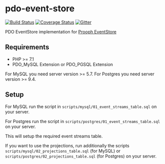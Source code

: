 # pdo-event-store

[![Build Status](https://travis-ci.org/prooph/pdo-event-store.svg?branch=master)](https://travis-ci.org/prooph/pdo-event-store)
[![Coverage Status](https://coveralls.io/repos/prooph/pdo-event-store/badge.svg?branch=master&service=github)](https://coveralls.io/github/prooph/pdo-event-store?branch=master)
[![Gitter](https://badges.gitter.im/Join%20Chat.svg)](https://gitter.im/prooph/improoph)

PDO EventStore implementation for [Prooph EventStore](https://github.com/prooph/event-store)

Requirements
------------

- PHP >= 7.1
- PDO_MySQL Extension or PDO_PGSQL Extension

For MySQL you need server version >= 5.7.
For Postgres you need server version >= 9.4.

Setup
-----

For MySQL run the script in `scripts/mysql/01_event_streams_table.sql` on your server.

For Postgres run the script in `scripts/postgres/01_event_streams_table.sql` on your server.

This will setup the required event streams table.

If you want to use the projections, run additionally the scripts `scripts/mysql/02_projections_table.sql` (for MySQL)
or `scripts/postgres/02_projections_table.sql` (for Postgres) on your server.
